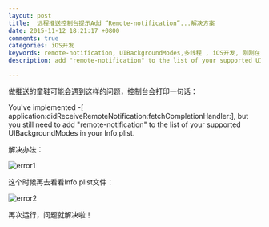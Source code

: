 ```yaml
---
layout: post
title:  远程推送控制台提示Add “Remote-notification”...解决方案 
date: 2015-11-12 18:21:17 +0800
comments: true
categories: iOS开发
keywords: remote-notification, UIBackgroundModes,多线程 , iOS开发, 刚刚在线
description: add "remote-notification" to the list of your supported UIBackgroundModes in your Info.plist.解决方案

---
```



做推送的童鞋可能会遇到这样的问题，控制台会打印一句话：

You've implemented -[<UIApplicationDelegate> application:didReceiveRemoteNotification:fetchCompletionHandler:], but you still need to add "remote-notification" to the list of your supported UIBackgroundModes in your Info.plist.


解决办法：

![error1](http://images.90159.com/11/error1.png)

这个时候再去看看Info.plist文件：

![error2](http://images.90159.com/11/error2.png)

再次运行，问题就解决啦！